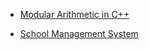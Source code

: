 

- [Modular Arithmetic in C++](modular_arithmetic.md)



- [School Management System](School_Management_System.md)
